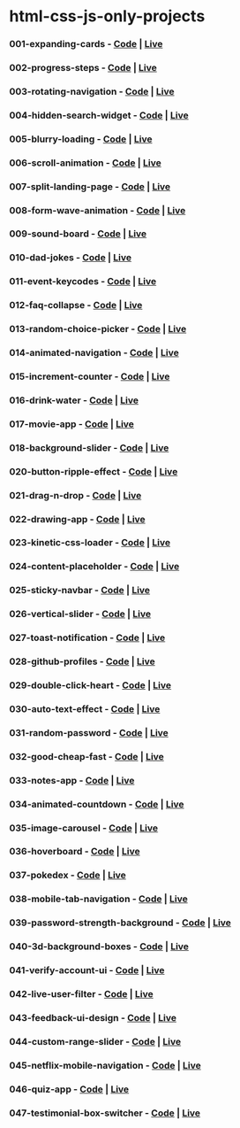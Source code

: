 # html-css-js-only-projects

### 001-expanding-cards - [Code](https://github.com/irahuldutta02/html-css-js-only-projects/tree/main/001-expanding-cards/) | [Live](https://irahuldutta02.github.io/html-css-js-only-projects/001-expanding-cards/)

### 002-progress-steps - [Code](https://github.com/irahuldutta02/html-css-js-only-projects/tree/main/002-progress-steps/) | [Live](https://irahuldutta02.github.io/html-css-js-only-projects/002-progress-steps/)

### 003-rotating-navigation - [Code](https://github.com/irahuldutta02/html-css-js-only-projects/tree/main/003-rotating-navigation/) | [Live](https://irahuldutta02.github.io/html-css-js-only-projects/003-rotating-navigation/)

### 004-hidden-search-widget - [Code](https://github.com/irahuldutta02/html-css-js-only-projects/tree/main/004-hidden-search-widget/) | [Live](https://irahuldutta02.github.io/html-css-js-only-projects/004-hidden-search-widget/)

### 005-blurry-loading - [Code](https://github.com/irahuldutta02/html-css-js-only-projects/tree/main/005-blurry-loading/) | [Live](https://irahuldutta02.github.io/html-css-js-only-projects/005-blurry-loading/)

### 006-scroll-animation - [Code](https://github.com/irahuldutta02/html-css-js-only-projects/tree/main/006-scroll-animation/) | [Live](https://irahuldutta02.github.io/html-css-js-only-projects/006-scroll-animation/)

### 007-split-landing-page - [Code](https://github.com/irahuldutta02/html-css-js-only-projects/tree/main/007-split-landing-page/) | [Live](https://irahuldutta02.github.io/html-css-js-only-projects/007-split-landing-page/)

### 008-form-wave-animation - [Code](https://github.com/irahuldutta02/html-css-js-only-projects/tree/main/008-form-wave-animation/) | [Live](https://irahuldutta02.github.io/html-css-js-only-projects/008-form-wave-animation/)

### 009-sound-board - [Code](https://github.com/irahuldutta02/html-css-js-only-projects/tree/main/009-sound-board/) | [Live](https://irahuldutta02.github.io/html-css-js-only-projects/009-sound-board/)

### 010-dad-jokes - [Code](https://github.com/irahuldutta02/html-css-js-only-projects/tree/main/010-dad-jokes/) | [Live](https://irahuldutta02.github.io/html-css-js-only-projects/010-dad-jokes/)

### 011-event-keycodes - [Code](https://github.com/irahuldutta02/html-css-js-only-projects/tree/main/011-event-keycodes/) | [Live](https://irahuldutta02.github.io/html-css-js-only-projects/011-event-keycodes/)

### 012-faq-collapse - [Code](https://github.com/irahuldutta02/html-css-js-only-projects/tree/main/012-faq-collapse/) | [Live](https://irahuldutta02.github.io/html-css-js-only-projects/012-faq-collapse/)

### 013-random-choice-picker - [Code](https://github.com/irahuldutta02/html-css-js-only-projects/tree/main/013-random-choice-picker/) | [Live](https://irahuldutta02.github.io/html-css-js-only-projects/013-random-choice-picker/)

### 014-animated-navigation - [Code](https://github.com/irahuldutta02/html-css-js-only-projects/tree/main/014-animated-navigation/) | [Live](https://irahuldutta02.github.io/html-css-js-only-projects/014-animated-navigation/)

### 015-increment-counter - [Code](https://github.com/irahuldutta02/html-css-js-only-projects/tree/main/015-increment-counter/) | [Live](https://irahuldutta02.github.io/html-css-js-only-projects/015-increment-counter/)

### 016-drink-water - [Code](https://github.com/irahuldutta02/html-css-js-only-projects/tree/main/016-drink-water/) | [Live](https://irahuldutta02.github.io/html-css-js-only-projects/016-drink-water/)

### 017-movie-app - [Code](https://github.com/irahuldutta02/html-css-js-only-projects/tree/main/017-movie-app/) | [Live](https://irahuldutta02.github.io/html-css-js-only-projects/017-movie-app/)

### 018-background-slider - [Code](https://github.com/irahuldutta02/html-css-js-only-projects/tree/main/018-background-slider/) | [Live](https://irahuldutta02.github.io/html-css-js-only-projects/018-background-slider/)

### 020-button-ripple-effect - [Code](https://github.com/irahuldutta02/html-css-js-only-projects/tree/main/020-button-ripple-effect/) | [Live](https://irahuldutta02.github.io/html-css-js-only-projects/020-button-ripple-effect/)

### 021-drag-n-drop - [Code](https://github.com/irahuldutta02/html-css-js-only-projects/tree/main/021-drag-n-drop/) | [Live](https://irahuldutta02.github.io/html-css-js-only-projects/021-drag-n-drop/)

### 022-drawing-app - [Code](https://github.com/irahuldutta02/html-css-js-only-projects/tree/main/022-drawing-app/) | [Live](https://irahuldutta02.github.io/html-css-js-only-projects/022-drawing-app/)

### 023-kinetic-css-loader - [Code](https://github.com/irahuldutta02/html-css-js-only-projects/tree/main/023-kinetic-css-loader/) | [Live](https://irahuldutta02.github.io/html-css-js-only-projects/023-kinetic-css-loader/)

### 024-content-placeholder - [Code](https://github.com/irahuldutta02/html-css-js-only-projects/tree/main/024-content-placeholder/) | [Live](https://irahuldutta02.github.io/html-css-js-only-projects/024-content-placeholder/)

### 025-sticky-navbar - [Code](https://github.com/irahuldutta02/html-css-js-only-projects/tree/main/025-sticky-navbar/) | [Live](https://irahuldutta02.github.io/html-css-js-only-projects/025-sticky-navbar/)

### 026-vertical-slider - [Code](https://github.com/irahuldutta02/html-css-js-only-projects/tree/main/026-vertical-slider/) | [Live](https://irahuldutta02.github.io/html-css-js-only-projects/026-vertical-slider/)

### 027-toast-notification - [Code](https://github.com/irahuldutta02/html-css-js-only-projects/tree/main/027-toast-notification/) | [Live](https://irahuldutta02.github.io/html-css-js-only-projects/027-toast-notification/)

### 028-github-profiles - [Code](https://github.com/irahuldutta02/html-css-js-only-projects/tree/main/028-github-profiles/) | [Live](https://irahuldutta02.github.io/html-css-js-only-projects/028-github-profiles/)

### 029-double-click-heart - [Code](https://github.com/irahuldutta02/html-css-js-only-projects/tree/main/029-double-click-heart/) | [Live](https://irahuldutta02.github.io/html-css-js-only-projects/029-double-click-heart/)

### 030-auto-text-effect - [Code](https://github.com/irahuldutta02/html-css-js-only-projects/tree/main/030-auto-text-effect/) | [Live](https://irahuldutta02.github.io/html-css-js-only-projects/030-auto-text-effect/)

### 031-random-password - [Code](https://github.com/irahuldutta02/html-css-js-only-projects/tree/main/031-random-password/) | [Live](https://irahuldutta02.github.io/html-css-js-only-projects/031-random-password/)

### 032-good-cheap-fast - [Code](https://github.com/irahuldutta02/html-css-js-only-projects/tree/main/032-good-cheap-fast/) | [Live](https://irahuldutta02.github.io/html-css-js-only-projects/032-good-cheap-fast/)

### 033-notes-app - [Code](https://github.com/irahuldutta02/html-css-js-only-projects/tree/main/033-notes-app/) | [Live](https://irahuldutta02.github.io/html-css-js-only-projects/033-notes-app/)

### 034-animated-countdown - [Code](https://github.com/irahuldutta02/html-css-js-only-projects/tree/main/034-animated-countdown/) | [Live](https://irahuldutta02.github.io/html-css-js-only-projects/034-animated-countdown/)

### 035-image-carousel - [Code](https://github.com/irahuldutta02/html-css-js-only-projects/tree/main/035-image-carousel/) | [Live](https://irahuldutta02.github.io/html-css-js-only-projects/035-image-carousel/)

### 036-hoverboard - [Code](https://github.com/irahuldutta02/html-css-js-only-projects/tree/main/036-hoverboard/) | [Live](https://irahuldutta02.github.io/html-css-js-only-projects/036-hoverboard/)

### 037-pokedex - [Code](https://github.com/irahuldutta02/html-css-js-only-projects/tree/main/037-pokedex/) | [Live](https://irahuldutta02.github.io/html-css-js-only-projects/037-pokedex/)

### 038-mobile-tab-navigation - [Code](https://github.com/irahuldutta02/html-css-js-only-projects/tree/main/038-mobile-tab-navigation/) | [Live](https://irahuldutta02.github.io/html-css-js-only-projects/038-mobile-tab-navigation/)

### 039-password-strength-background - [Code](https://github.com/irahuldutta02/html-css-js-only-projects/tree/main/039-password-strength-background/) | [Live](https://irahuldutta02.github.io/html-css-js-only-projects/039-password-strength-background/)

### 040-3d-background-boxes - [Code](https://github.com/irahuldutta02/html-css-js-only-projects/tree/main/040-3d-background-boxes/) | [Live](https://irahuldutta02.github.io/html-css-js-only-projects/040-3d-background-boxes/)

### 041-verify-account-ui - [Code](https://github.com/irahuldutta02/html-css-js-only-projects/tree/main/041-verify-account-ui/) | [Live](https://irahuldutta02.github.io/html-css-js-only-projects/041-verify-account-ui/)

### 042-live-user-filter - [Code](https://github.com/irahuldutta02/html-css-js-only-projects/tree/main/042-live-user-filter/) | [Live](https://irahuldutta02.github.io/html-css-js-only-projects/042-live-user-filter/)

### 043-feedback-ui-design - [Code](https://github.com/irahuldutta02/html-css-js-only-projects/tree/main/043-feedback-ui-design/) | [Live](https://irahuldutta02.github.io/html-css-js-only-projects/043-feedback-ui-design/)

### 044-custom-range-slider - [Code](https://github.com/irahuldutta02/html-css-js-only-projects/tree/main/044-custom-range-slider/) | [Live](https://irahuldutta02.github.io/html-css-js-only-projects/044-custom-range-slider/)

### 045-netflix-mobile-navigation - [Code](https://github.com/irahuldutta02/html-css-js-only-projects/tree/main/045-netflix-mobile-navigation/) | [Live](https://irahuldutta02.github.io/html-css-js-only-projects/045-netflix-mobile-navigation/)

### 046-quiz-app - [Code](https://github.com/irahuldutta02/html-css-js-only-projects/tree/main/046-quiz-app/) | [Live](https://irahuldutta02.github.io/html-css-js-only-projects/046-quiz-app/)

### 047-testimonial-box-switcher - [Code](https://github.com/irahuldutta02/html-css-js-only-projects/tree/main/047-testimonial-box-switcher/) | [Live](https://irahuldutta02.github.io/html-css-js-only-projects/047-testimonial-box-switcher/)